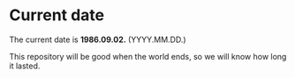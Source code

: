 # Current date

The current date is **1986.09.02.** (YYYY.MM.DD.)

This repository will be good when the world ends, so we will know how long it lasted.